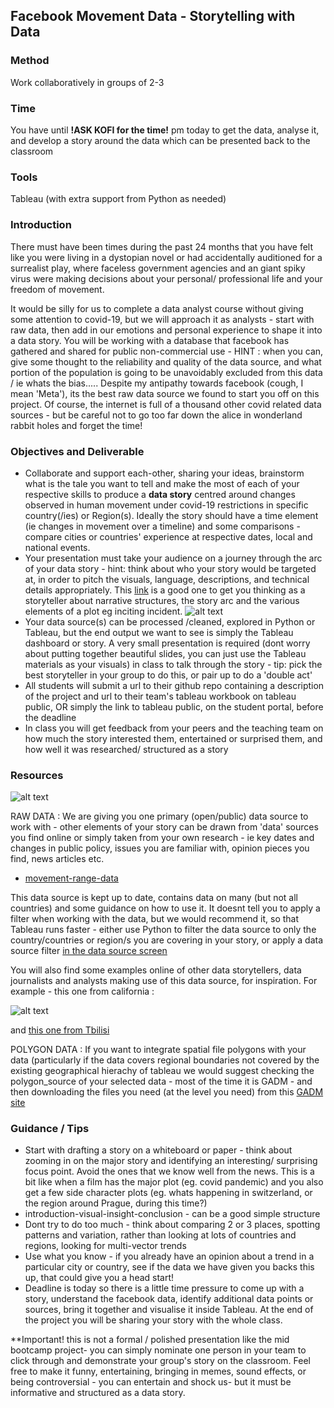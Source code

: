 
## Facebook Movement Data - Storytelling with Data 

### Method

Work collaboratively in groups of 2-3

### Time

You have until **!ASK KOFI for the time!** pm today to get the data, analyse it, and develop a story around the data which can be presented back to the classroom

### Tools 

Tableau (with extra support from Python as needed)

### Introduction

There must have been times during the past 24 months that you have felt like you were living in a dystopian novel or had accidentally auditioned for a surrealist play, where faceless government agencies and an giant spiky virus were making decisions about your personal/ professional life and your freedom of movement. 

It would be silly for us to complete a data analyst course without giving some attention to covid-19, but we will approach it as analysts - start with raw data, then add in our emotions and personal experience to shape it into a data story. You will be working with a database that facebook has gathered and shared for public non-commercial use - HINT : when you can, give some thought to the reliability and quality of the data source, and what portion of the population is going to be unavoidably excluded from this data / ie whats the bias..... Despite my antipathy towards facebook (cough, I mean 'Meta'), its the best raw data source we found to start you off on this project. Of course, the internet is full of a thousand other covid related data sources - but be careful not to go too far down the alice in wonderland rabbit holes and forget the time!

### Objectives and Deliverable

- Collaborate and support each-other, sharing your ideas, brainstorm what is the tale you want to tell and make the most of each of your respective skills to produce a **data story** centred around changes observed in human movement under covid-19 restrictions in specific country(/ies) or Region(s). Ideally the story should have a time element (ie changes in movement over a timeline) and some comparisons - compare cities or countries' experience at respective dates, local and national events.
-  Your presentation must take your audience on a journey through the arc of your data story - hint: think about who your story would be targeted at, in order to pitch the visuals, language, descriptions, and technical details appropriately. This [link](https://blog.reedsy.com/narrative-arc) is a good one to get you thinking as a storyteller about narrative structures, the story arc and the various elements of a plot eg inciting incident. 
![alt text](https://github.com/student-IH-labs-and-stuff/BER-DAFT-MAR21/blob/main/Project/Storytelling/arc.jpeg "typical story arc")
-  Your data source(s) can be processed /cleaned, explored in Python or Tableau, but the end output we want to see is simply the Tableau dashboard or story. A very small presentation is required (dont worry about putting together beautiful slides, you can just use the Tableau materials as your visuals) in class to talk through the story - tip: pick the best storyteller in your group to do this, or pair up to do a 'double act'
-  All students will submit a url to their github repo containing a description of the project and url to their team's tableau workbook on tableau public, OR simply the link to tableau public, on the student portal, before the deadline
-  In class you will get feedback from your peers and the teaching team on how much the story interested them, entertained or surprised them, and how well it was researched/ structured as a story

### Resources 

![alt text](https://github.com/student-IH-labs-and-stuff/BER-DAFT-MAR21/blob/main/Project/Storytelling/facebook.jpeg "facebook movement data")

RAW DATA : We are giving you one primary (open/public) data source to work with - other elements of your story can be drawn from 'data' sources you find online or simply taken from your own research - ie key dates and changes in public policy, issues you are familiar with, opinion pieces you find, news articles etc.

+ [movement-range-data](https://data.humdata.org/dataset/movement-range-maps)

This data source is kept up to date, contains data on many (but not all countries) and some guidance on how to use it. It doesnt tell you to apply a filter when working with the data, but we would recommend it, so that Tableau runs faster - either use Python to filter the data source to only the country/countries or region/s you are covering in your story, or apply a data source filter [in the data source screen](https://help.tableau.com/current/pro/desktop/en-us/filtering_datasource.htm)

You will also find some examples online of other data storytellers, data journalists and analysts making use of this data source, for inspiration. 
For example - this one from california : 

![alt text](https://github.com/student-IH-labs-and-stuff/BER-DAFT-MAR21/blob/main/Project/Storytelling/MovementRange_ca.jpeg "california example")

and [this one from Tbilisi](https://covidingeorgia.com/2020/10/21/georgia-struggling-to-respond-to-latest-surge-of-covid/)

POLYGON DATA :  If you want to integrate spatial file polygons with your data (particularly if the data covers regional boundaries not covered by the existing geographical hierachy of tableau we would suggest checking the polygon_source of your selected data - most of the time it is GADM - and then downloading the files you need (at the level you need) from this [GADM site](https://gadm.org/data.html)

### Guidance / Tips 

- Start with drafting a story on a whiteboard or paper - think about zooming in on the major story and identifying an interesting/ surprising focus point. Avoid the ones that we know well from the news. This is a bit like when a film has the major plot (eg. covid pandemic) and you also get a few side character plots (eg. whats happening in switzerland, or the region around Prague, during this time?)  
- introduction-visual-insight-conclusion - can be a good simple structure
- Dont try to do too much - think about comparing 2 or 3 places, spotting patterns and variation, rather than looking at lots of countries and regions, looking for multi-vector trends
- Use what you know - if you already have an opinion about a trend in a particular city or country, see if the data we have given you backs this up, that could give you a head start!
- Deadline is today so there is a little time pressure to come up with a story, understand the facebook data, identify additional data points or sources, bring it together and visualise it inside Tableau. At the end of the  project you will be sharing your story with the whole class. 

**Important! this is not a formal / polished presentation like the mid bootcamp project- you can simply nominate one person in your team to click through and demonstrate your group's story on the classroom. Feel free to make it funny, entertaining, bringing in memes, sound effects, or being controversial - you can entertain and shock us- but it must be informative and structured as a data story. 
